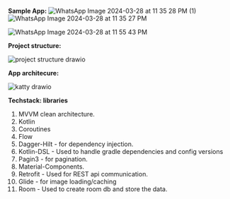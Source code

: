 **Sample App:**
![WhatsApp Image 2024-03-28 at 11 35 28 PM (1)](https://github.com/Shubhamsdr3/katty/assets/17290386/ce8dedb4-d488-4d55-99ce-a694a0c22192)
![WhatsApp Image 2024-03-28 at 11 35 27 PM](https://github.com/Shubhamsdr3/katty/assets/17290386/6a0c0ab8-32a6-4152-9279-856a7ec44396)

![WhatsApp Image 2024-03-28 at 11 55 43 PM](https://github.com/Shubhamsdr3/katty/assets/17290386/8185a53c-f7ba-4c2a-88d4-294ecb70d2a7)


**Project structure:**

  ![project structure drawio](https://github.com/Shubhamsdr3/katty/assets/17290386/90eb5e64-dbfd-4fa5-bf40-0ba421aff88c)


**App architecure:**

![katty drawio](https://github.com/Shubhamsdr3/katty/assets/17290386/b047f334-203c-4ef6-a954-4df04434a851)

**Techstack: libraries**
1. MVVM clean architecture.
2. Kotlin
3. Coroutines
4. Flow 
5. Dagger-Hilt - for dependency injection.
6. Kotlin-DSL - Used to handle gradle dependencies and config versions
7. Pagin3 - for pagination.
8. Material-Components.
9. Retrofit - Used for REST api communication.
10. Glide - for image loading/caching
11. Room - Used to create room db and store the data.
